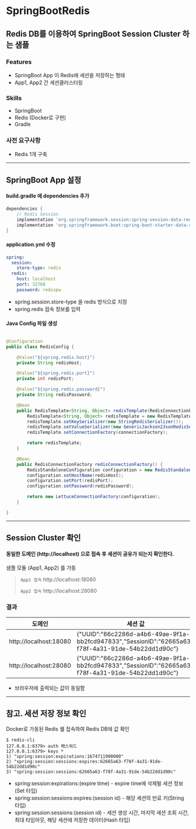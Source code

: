 # SpringBootRedis

## Redis DB를 이용하여 SpringBoot Session Cluster 하는 샘플

### Features

* SpringBoot App 이 Redis에 세션을 저장하는 형태
* App1, App2 간 세션클러스터링

### Skills

* SpringBoot
* Redis (Docker로 구현)
* Gradle

### 사전 요구사항

* Redis 1개 구축

-----------

## SpringBoot App 설정

#### build.gradle 에 dependencies 추가

```groovy
dependencies {
    // Redis Session
    implementation 'org.springframework.session:spring-session-data-redis'
    implementation 'org.springframework.boot:spring-boot-starter-data-redis'
}
```

#### application.yml 수정

```yaml
spring:
  session:
    store-type: redis
  redis:
    host: localhost
    port: 32768
    password: redispw
```

* spring.session.store-type 을 redis 방식으로 지정
* spring.redis 접속 정보를 입력

#### Java Config 파일 생성

```java

@Configuration
public class RedisConfig {

    @Value("${spring.redis.host}")
    private String redisHost;

    @Value("${spring.redis.port}")
    private int redisPort;

    @Value("${spring.redis.password}")
    private String redisPassword;

    @Bean
    public RedisTemplate<String, Object> redisTemplate(RedisConnectionFactory connectionFactory) {
        RedisTemplate<String, Object> redisTemplate = new RedisTemplate<>();
        redisTemplate.setKeySerializer(new StringRedisSerializer());
        redisTemplate.setValueSerializer(new GenericJackson2JsonRedisSerializer());
        redisTemplate.setConnectionFactory(connectionFactory);

        return redisTemplate;
    }

    @Bean
    public RedisConnectionFactory redisConnectionFactory() {
        RedisStandaloneConfiguration configuration = new RedisStandaloneConfiguration();
        configuration.setHostName(redisHost);
        configuration.setPort(redisPort);
        configuration.setPassword(redisPassword);

        return new LettuceConnectionFactory(configuration);
    }

}
```

------------

## Session Cluster 확인

#### 동일한 도메인 (http://localhost) 으로 접속 후 세션이 공유가 되는지 확인한다.

샘플 모듈 (App1, App2) 를 가동
> `App1 접속` http://localhost:18080
>
> `App2 접속` http://localhost:28080

### 결과

| 도메인                  | 세션 값                                                                                             |
|------------------------|----------------------------------------------------------------------------------------------------|
| http://localhost:18080 | {"UUID":"66c2286d-a4b6-49ae-9f1a-bb2fcd947833","SessionID":"62665a63-f78f-4a31-91de-54b22dd1d90c"} |
| http://localhost:28080 | {"UUID":"66c2286d-a4b6-49ae-9f1a-bb2fcd947833","SessionID":"62665a63-f78f-4a31-91de-54b22dd1d90c"} |

* 브라우저에 출력되는 값이 동일함

----------

## 참고. 세션 저장 정보 확인

Docker로 가동된 Redis 쉘 접속하여 Redis DB에 값 확인

```shell
$ redis-cli
127.0.0.1:6379> auth 패스워드
127.0.0.1:6379> keys *
1) "spring:session:expirations:1674711900000"
2) "spring:session:sessions:expires:62665a63-f78f-4a31-91de-54b22dd1d90c"
3) "spring:session:sessions:62665a63-f78f-4a31-91de-54b22dd1d90c"
```

* spring:session:expirations:(expire time) - expire time에 삭제될 세션 정보(Set 타입)
* spring:session:sessions:expires:(session id) - 해당 세션의 만료 키(String 타입)
* spring:session:sessions:(session id) - 세션 생성 시간, 마지막 세션 조회 시간, 최대 타임아웃, 해당 세션에 저장한 데이터(Hash 타입)